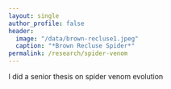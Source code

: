 ```yaml
---
layout: single
author_profile: false
header:
  image: "/data/brown-recluse1.jpeg"
  caption: "*Brown Recluse Spider*"
permalink: /research/spider-venom
---
```


I did a senior thesis on spider venom evolution